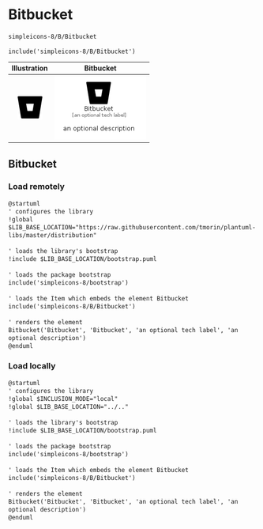 # Bitbucket


```text
simpleicons-8/B/Bitbucket
```

```text
include('simpleicons-8/B/Bitbucket')
```



| Illustration | Bitbucket |
| :---: | :---: |
| ![illustration for Illustration](../../simpleicons-8/B/Bitbucket.png) | ![illustration for Bitbucket](../../simpleicons-8/B/Bitbucket.Local.png) |




## Bitbucket

### Load remotely
```plantuml
@startuml
' configures the library
!global $LIB_BASE_LOCATION="https://raw.githubusercontent.com/tmorin/plantuml-libs/master/distribution"

' loads the library's bootstrap
!include $LIB_BASE_LOCATION/bootstrap.puml

' loads the package bootstrap
include('simpleicons-8/bootstrap')

' loads the Item which embeds the element Bitbucket
include('simpleicons-8/B/Bitbucket')

' renders the element
Bitbucket('Bitbucket', 'Bitbucket', 'an optional tech label', 'an optional description')
@enduml
```

### Load locally
```plantuml
@startuml
' configures the library
!global $INCLUSION_MODE="local"
!global $LIB_BASE_LOCATION="../.."

' loads the library's bootstrap
!include $LIB_BASE_LOCATION/bootstrap.puml

' loads the package bootstrap
include('simpleicons-8/bootstrap')

' loads the Item which embeds the element Bitbucket
include('simpleicons-8/B/Bitbucket')

' renders the element
Bitbucket('Bitbucket', 'Bitbucket', 'an optional tech label', 'an optional description')
@enduml
```

